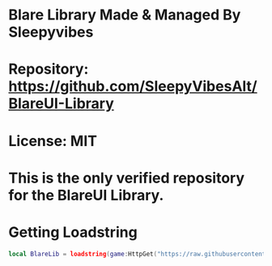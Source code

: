 # Blare Library Made & Managed By Sleepyvibes
# Repository: https://github.com/SleepyVibesAlt/BlareUI-Library
# License: MIT
# This is the only verified repository for the BlareUI Library.

# Getting Loadstring
```lua
local BlareLib = loadstring(game:HttpGet("https://raw.githubusercontent.com/SleepyVibesAlt/BlareUI-Library/refs/heads/main/BlareUI.lua"))()```
